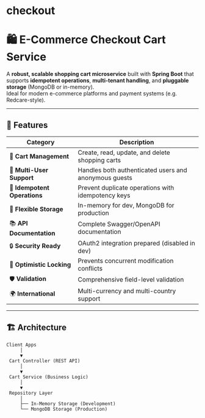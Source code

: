 # checkout
# 🛍️ E-Commerce Checkout Cart Service

A **robust, scalable shopping cart microservice** built with **Spring Boot** that supports **idempotent operations**, **multi-tenant handling**, and **pluggable storage** (MongoDB or in-memory).  
Ideal for modern e-commerce platforms and payment systems (e.g. Redcare-style).

---

## 🚀 Features

| Category | Description |
|-----------|-------------|
| 🛒 **Cart Management** | Create, read, update, and delete shopping carts |
| 👤 **Multi-User Support** | Handles both authenticated users and anonymous guests |
| 🔄 **Idempotent Operations** | Prevent duplicate operations with idempotency keys |
| 💾 **Flexible Storage** | In-memory for dev, MongoDB for production |
| 📚 **API Documentation** | Complete Swagger/OpenAPI documentation |
| 🔒 **Security Ready** | OAuth2 integration prepared (disabled in dev) |
| 🎯 **Optimistic Locking** | Prevents concurrent modification conflicts |
| 🛡️ **Validation** | Comprehensive field-level validation |
| 🌍 **International** | Multi-currency and multi-country support |

---

## 🏗️ Architecture

```text
Client Apps
     │
     ▼
 Cart Controller (REST API)
     │
     ▼
 Cart Service (Business Logic)
     │
     ▼
 Repository Layer
     │
     ├── In-Memory Storage (Development)
     └── MongoDB Storage (Production)
